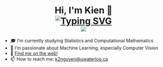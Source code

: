 


<!--
**k13nNg/k13nNg** is a ✨ _special_ ✨ repository because its `README.md` (this file) appears on your GitHub profile.

Here are some ideas to get you started:

- 🔭 I’m currently working on ...
- 🌱 I’m currently learning ...
- 👯 I’m looking to collaborate on ...
- 🤔 I’m looking for help with ...
- 💬 Ask me about ...
- 📫 How to reach me: ...
- 😄 Pronouns: ...
- ⚡ Fun fact: ...
-->

<h1 align = "center">
  Hi, I'm Kien 👋 <br>
<a href="https://git.io/typing-svg"><img src="https://readme-typing-svg.demolab.com?font=Fira+Code&pause=1000&center=true&width=435&lines=Combinatorial+Optimization;Machine+Learning+and+AI+enthusiast;Lifelong+learner" alt="Typing SVG" /></a>
  <div id="badges">
  <!-- <a href="[your-linkedin-URL](https://www.linkedin.com/in/k2nnguyen/)" align = "center">
    <img src="https://img.shields.io/badge/LinkedIn-blue?style=for-the-badge&logo=linkedin&logoColor=white" alt="LinkedIn Badge"/>
  </a> -->
<!--   <a href="your-youtube-URL">
    <img src="https://img.shields.io/github/license/k13nNg/:repo" alt="Youtube Badge"/>
  </a>
  <a href="your-twitter-URL">
    <img src="https://img.shields.io/badge/Twitter-blue?style=for-the-badge&logo=twitter&logoColor=white" alt="Twitter Badge"/>
  </a> -->
</div>
  <img src="https://komarev.com/ghpvc/?username=k13nNg&style=flat-square&color=blue" alt=""/> <br>
  <img src="https://media.giphy.com/media/qgQUggAC3Pfv687qPC/giphy.gif" />
</h1>

- 🎓 I’m currently studying Statistics and Computational Mathematics
- 🌱 I’m passionate about Machine Learning, especially Computer Vision
- 🤪 [Find me on the web!](https://k13nng.github.io/personal-portfolio/)
- 📫 How to reach me: k2nguyen@uwaterloo.ca
